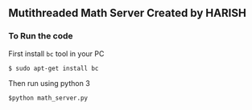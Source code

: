 ## Mutithreaded Math Server Created by HARISH

### To Run the code

First install `bc` tool in your PC


```
$ sudo apt-get install bc
```

Then run using python 3

```
$python math_server.py
```
